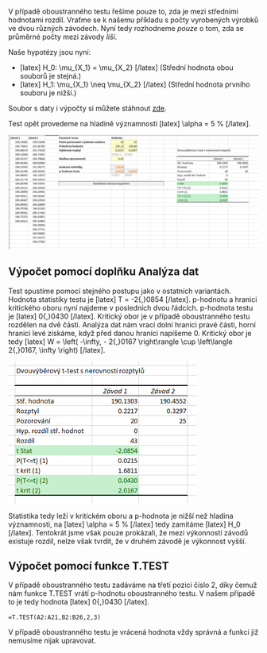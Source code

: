 V případě oboustranného testu řešíme pouze to, zda je mezi středními hodnotami rozdíl. Vraťme se k našemu příkladu s počty vyrobených výrobků ve dvou různých závodech. Nyní tedy rozhodneme *pouze* o tom, zda se průměrné počty mezi závody *liší*.

Naše hypotézy jsou nyní:

* [latex] H_0: \mu_{X_1} = \mu_{X_2} [/latex] (Střední hodnota obou souborů je stejná.)
* [latex] H_1: \mu_{X_1} \neq \mu_{X_2} [/latex] (Střední hodnota prvního souboru je nižší.)

Soubor s daty i výpočty si můžete stáhnout [zde](media/welchuv-test-oboustranny/welschuv-test.xlsx).

Test opět provedeme na hladině významnosti [latex] \alpha = 5 % [/latex].

![](media/welchuv-test-oboustranny/oboustranny-welchuv-test-excel.png)

## Výpočet pomocí doplňku Analýza dat

Test spustíme pomocí stejného postupu jako v ostatních variantách. Hodnota statistiky testu je [latex] T = -2{,}0854 [/latex]. p-hodnotu a hranici kritického oboru nyní najdeme v posledních dvou řádcích. p-hodnota testu je [latex] 0{,}0430 [/latex]. Kritický obor je v případě oboustranného testu rozdělen na dvě části. Analýza dat nám vrací dolní hranici pravé části, horní hranici levé získáme, když před danou hranici napíšeme 0. Kritický obor je tedy [latex] W = \left( -\infty, - 2{,}0167 \right\rangle \cup \left\langle 2{,}0167, \infty \right) [/latex].

![](media/welchuv-test-oboustranny/oboustranny-welchuv-test-ad-vysledky.png)

Statistika tedy leží v kritickém oboru a p-hodnota je nižší než hladina významnosti, na [latex] \alpha = 5 % [/latex] tedy zamítáme [latex] H_0 [/latex]. Tentokrát jsme však pouze prokázali, že mezi výkonností závodů existuje rozdíl, nelze však tvrdit, že v druhém závodě je výkonnost vyšší.

## Výpočet pomocí funkce T.TEST

V případě oboustranného testu zadáváme na třetí pozici číslo 2, díky čemuž nám funkce T.TEST vrátí p-hodnotu oboustranného testu. V našem případě to je tedy hodnota [latex] 0{,}0430 [/latex].

```
=T.TEST(A2:A21,B2:B26,2,3)
```

V případě oboustranného testu je vrácená hodnota vždy správná a funkci již nemusíme nijak upravovat.
